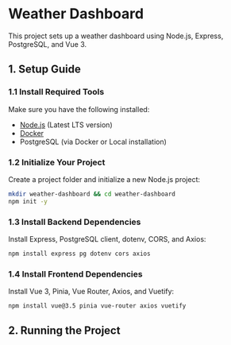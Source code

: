 # Weather Dashboard

This project sets up a weather dashboard using Node.js, Express, PostgreSQL, and Vue 3.

## 1. Setup Guide

### 1.1 Install Required Tools

Make sure you have the following installed:

- [Node.js](https://nodejs.org/) (Latest LTS version)
- [Docker](https://www.docker.com/)
- PostgreSQL (via Docker or Local installation)

### 1.2 Initialize Your Project

Create a project folder and initialize a new Node.js project:

```sh
mkdir weather-dashboard && cd weather-dashboard
npm init -y
```

### 1.3 Install Backend Dependencies

Install Express, PostgreSQL client, dotenv, CORS, and Axios:

```sh
npm install express pg dotenv cors axios
```

### 1.4 Install Frontend Dependencies

Install Vue 3, Pinia, Vue Router, Axios, and Vuetify:

```sh
npm install vue@3.5 pinia vue-router axios vuetify
```

## 2. Running the Project

